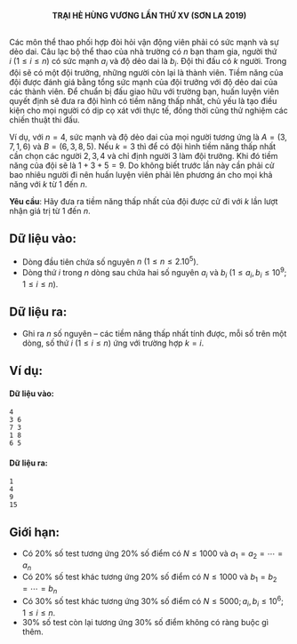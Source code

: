 **<center>TRẠI HÈ HÙNG VƯƠNG LẦN THỨ XⅤ (SƠN LA 2019)</center>**
<br>

Các môn thể thao phối hợp đòi hỏi vận động viên phải có sức mạnh và sự dẻo dai. Câu lạc bộ thể thao của nhà trường có $n$ bạn tham gia, người thứ $i\ (1≤i≤n)$ có sức mạnh $a_i$ và độ dẻo dai là $b_i$.
Đội thi đấu có $k$ người. Trong đội sẽ có một đội trưởng, những người còn lại là thành viên. Tiềm năng của đội được đánh giá bằng tổng sức mạnh của đội trưởng với độ dẻo dai của các thành viên.
Để chuẩn bị đấu giao hữu với trường bạn, huấn luyện viên quyết định sẽ đưa ra đội hình có tiềm năng thấp nhất, chủ yếu là tạo điều kiện cho mọi người có dịp cọ xát với thực tế, đồng thời cũng thử nghiệm các chiến thuật thi đấu.

Ví dụ, với $n=4$, sức mạnh và độ dẻo dai của mọi người tương ứng là $A=(3,7,1,6)$ và $B=(6,3,8,5)$. Nếu $k=3$ thì để có đội hình tiềm năng thấp nhất cần chọn các người $2,3,4$ và chỉ định người $3$ làm đội trưởng. Khi đó tiềm năng của đội sẽ là $1+3+5=9$.
Do không biết trước lần này cần phải cử bao nhiêu người đi nên huấn luyện viên phải lên phương án cho mọi khả năng với $k$ từ $1$ đến $n$.

**Yêu cầu**: Hãy đưa ra tiềm năng thấp nhất của đội được cử đi với $k$ lần lượt nhận giá trị từ $1$ đến $n$.

## Dữ liệu vào:
- Dòng đầu tiên chứa số nguyên $n\ (1≤n≤2.10^5)$.
- Dòng thứ $i$ trong $n$ dòng sau chứa hai số nguyên $a_i$ và $b_i\ \left(1≤a_i,b_i≤10^9;1≤i≤n\right)$.

## Dữ liệu ra:
- Ghi ra  $n$ số nguyên – các tiềm năng thấp nhất tính được, mỗi số trên một dòng, số thứ $i\ (1≤i≤n)$ ứng với trường hợp $k=i$.

## Ví dụ: 
#### Dữ liệu vào:
```
4
3 6
7 3
1 8
6 5
```

#### Dữ liệu ra:
```
1
4
9
15
```

## Giới hạn:
- Có $20\%$ số test tương ứng $20\%$ số điểm có $N≤1000$ và $a_1=a_2=⋯=a_n$
- Có $20\%$ số test khác tương ứng $20\%$ số điểm có $N≤1000$ và $b_1=b_2=⋯=b_n$
- Có $30\%$ số test khác tương ứng $30\%$ số điểm có  $N≤5000; a_i,b_i≤10^6;1≤i≤n$.
- $30\%$ số test còn lại tương ứng $30\%$ số điểm không có ràng buộc gì thêm.